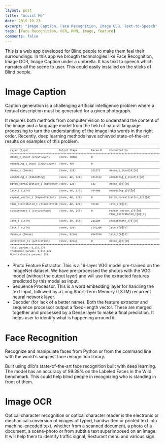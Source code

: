 ```yaml
---
layout: post
title: "Assist Me"
date: 2019-10-23
excerpt: "Image Caption, Face Recognition, Image OCR, Text-to-Speech"
tags: [Face Recognition, OCR, RNN, image, feature]
comments: false
---
```

This is a web app developed for Blind people to make them feel their surroundings. In this app we brougth technologies like Face Recognition, Image OCR, Image Caption under a umbrella. It has text to speech which narrates all the scene to user.
This could easily installed on the sticks of Blind people. 
# Image Caption

Caption generation is a challenging artificial intelligence problem where a textual description must be generated for a given photograph.

It requires both methods from computer vision to understand the content of the image and a language model from the field of natural language processing to turn the understanding of the image into words in the right order. Recently, deep learning methods have achieved state-of-the-art results on examples of this problem.
![](https://github.com/ravising-h/Image-Caption/blob/master/Image%20Caption.png.jpeg)
* Photo Feature Extractor. This is a 16-layer VGG model pre-trained on the ImageNet dataset. We have pre-processed the photos with the VGG model (without the output layer) and will use the extracted features predicted by this model as input.
* Sequence Processor. This is a word embedding layer for handling the text input, followed by a Long Short-Term Memory (LSTM) recurrent neural network layer.
* Decoder (for lack of a better name). Both the feature extractor and sequence processor output a fixed-length vector. These are merged together and processed by a Dense layer to make a final prediction.
It helps user to identify what is happening arround it.

# Face Recognition
Recognize and manipulate faces from Python or from the command line with the world's simplest face recognition library.

Built using dlib's state-of-the-art face recognition built with deep learning. The model has an accuracy of 99.38% on the Labeled Faces in the Wild benchmark.
This could help blind people in recognizing who is standing in front of them.

# Image OCR

Optical character recognition or optical character reader is the electronic or mechanical conversion of images of typed, handwritten or printed text into machine-encoded text, whether from a scanned document, a photo of a document, a scene-photo or from subtitle text superimposed on an image.
 It will help them to identify traffic signal, Resturant menu and various sign.
